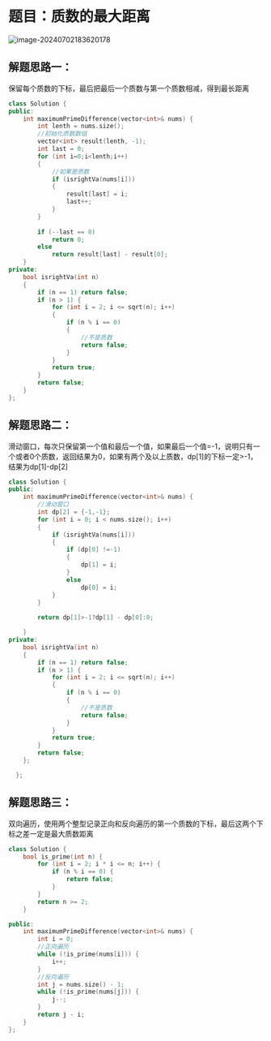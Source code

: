# 题目：质数的最大距离

![image-20240702183620178](C:\Users\27811\AppData\Roaming\Typora\typora-user-images\image-20240702183620178.png)

## 解题思路一：

​      保留每个质数的下标，最后把最后一个质数与第一个质数相减，得到最长距离

```c++
class Solution {
public:
    int maximumPrimeDifference(vector<int>& nums) {
        int lenth = nums.size();
        //初始化质数数组
        vector<int> result(lenth, -1);
        int last = 0;
        for (int i=0;i<lenth;i++)
        {
            //如果是质数
            if (isrightVa(nums[i]))
            {
                result[last] = i;
                last++;
            }
        }
      
        if (--last == 0)
            return 0;
        else
            return result[last] - result[0];
    }
private:
    bool isrightVa(int n)
    {
        if (n == 1) return false;
        if (n > 1) {
            for (int i = 2; i <= sqrt(n); i++)
            {
                if (n % i == 0)
                {
                    //不是质数
                    return false;
                }
            }
            return true;
        }
        return false;
    }
};
```

## 解题思路二：

滑动窗口，每次只保留第一个值和最后一个值，如果最后一个值=-1，说明只有一个或者0个质数，返回结果为0，如果有两个及以上质数，dp[1]的下标一定>-1，结果为dp[1]-dp[2]



```c++
class Solution {
public:
    int maximumPrimeDifference(vector<int>& nums) {
        //滑动窗口
        int dp[2] = {-1,-1};
        for (int i = 0; i < nums.size(); i++)
        {
            if (isrightVa(nums[i]))
            {
                if (dp[0] !=-1)
                {
                    dp[1] = i;
                }
                else
                    dp[0] = i;
            }
        }
   
        return dp[1]>-1?dp[1] - dp[0]:0;

    }
private:
    bool isrightVa(int n)
    {
        if (n == 1) return false;
        if (n > 1) {
            for (int i = 2; i <= sqrt(n); i++)
            {
                if (n % i == 0)
                {
                    //不是质数
                    return false;
                }
            }
            return true;
        }
        return false;
    };

  };
```

## 解题思路三：

   双向遍历，使用两个整型记录正向和反向遍历的第一个质数的下标，最后这两个下标之差一定是最大质数距离



```c++
class Solution {
    bool is_prime(int n) {
        for (int i = 2; i * i <= n; i++) {
            if (n % i == 0) {
                return false;
            }
        }
        return n >= 2;
    }

public:
    int maximumPrimeDifference(vector<int>& nums) {
        int i = 0;
        //正向遍历
        while (!is_prime(nums[i])) {
            i++;
        }
        //反向遍历
        int j = nums.size() - 1;
        while (!is_prime(nums[j])) {
            j--;
        }
        return j - i;
    }
};


```

